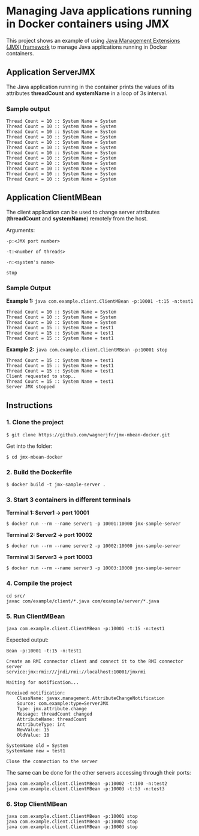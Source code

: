 # Managing Java applications running in Docker containers using JMX
This project shows an example of using  [Java Management Extensions (JMX) framework](https://www.oracle.com/technetwork/java/javase/tech/javamanagement-140525.html) to manage Java applications running in Docker containers.

## Application ServerJMX
The Java application running in the container prints the values of its attributes **threadCount** and **systemName** in a loop of 3s interval.

### Sample output
```console
Thread Count = 10 :: System Name = System
Thread Count = 10 :: System Name = System
Thread Count = 10 :: System Name = System
Thread Count = 10 :: System Name = System
Thread Count = 10 :: System Name = System
Thread Count = 10 :: System Name = System
Thread Count = 10 :: System Name = System
Thread Count = 10 :: System Name = System
Thread Count = 10 :: System Name = System
Thread Count = 10 :: System Name = System
Thread Count = 10 :: System Name = System
Thread Count = 10 :: System Name = System
```

## Application ClientMBean
The client application can be used to change server attributes (**threadCount** and **systemName**) remotely from the host.

Arguments:

`-p:<JMX port number>`

`-t:<number of threads>`

`-n:<system's name>`

`stop`

### Sample Output
**Example 1:** `java com.example.client.ClientMBean -p:10001 -t:15 -n:test1`
```console
Thread Count = 10 :: System Name = System
Thread Count = 10 :: System Name = System
Thread Count = 10 :: System Name = System
Thread Count = 15 :: System Name = test1
Thread Count = 15 :: System Name = test1
Thread Count = 15 :: System Name = test1
```

**Example 2:** `java com.example.client.ClientMBean -p:10001 stop`
```console
Thread Count = 15 :: System Name = test1
Thread Count = 15 :: System Name = test1
Thread Count = 15 :: System Name = test1
Client requested to stop..
Thread Count = 15 :: System Name = test1
Server JMX stopped
```

## Instructions

### 1. Clone the project
```
$ git clone https://github.com/wagnerjfr/jmx-mbean-docker.git
```
Get into the folder:
```
$ cd jmx-mbean-docker
```

### 2. Build the Dockerfile
```
$ docker build -t jmx-sample-server .
```
### 3. Start 3 containers in different terminals

**Terminal 1: Server1 -> port 10001**
```
$ docker run --rm --name server1 -p 10001:10000 jmx-sample-server
```
**Terminal 2: Server2 -> port 10002**
```
$ docker run --rm --name server2 -p 10002:10000 jmx-sample-server
```

**Terminal 3: Server3 -> port 10003**
```
$ docker run --rm --name server3 -p 10003:10000 jmx-sample-server
```

### 4. Compile the project
```
cd src/
javac com/example/client/*.java com/example/server/*.java
```
### 5. Run ClientMBean
```
java com.example.client.ClientMBean -p:10001 -t:15 -n:test1
```
Expected output:
```console
Bean -p:10001 -t:15 -n:test1

Create an RMI connector client and connect it to the RMI connector server
service:jmx:rmi:///jndi/rmi://localhost:10001/jmxrmi

Waiting for notification...

Received notification:
	ClassName: javax.management.AttributeChangeNotification
	Source: com.example:type=ServerJMX
	Type: jmx.attribute.change
	Message: threadCount changed
	AttributeName: threadCount
	AttributeType: int
	NewValue: 15
	OldValue: 10

SystemName old = System
SystemName new = test1

Close the connection to the server
```
The same can be done for the other servers accessing through their ports:
```
java com.example.client.ClientMBean -p:10002 -t:100 -n:test2
java com.example.client.ClientMBean -p:10003 -t:53 -n:test3
```

### 6. Stop ClientMBean
```
java com.example.client.ClientMBean -p:10001 stop
java com.example.client.ClientMBean -p:10002 stop
java com.example.client.ClientMBean -p:10003 stop
```
